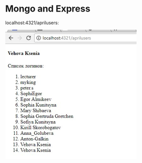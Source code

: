 # Mongo and Express

localhost:4321/aprilusers: 

![Alt Text](https://github.com/Kseniaveh/Mongo-and-Express/blob/master/aprilusers.jpg)
